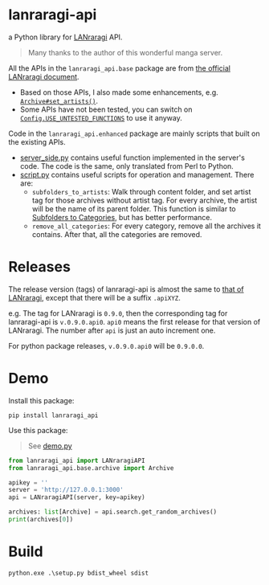 # lanraragi-api

a Python library for [LANraragi](https://github.com/Difegue/LANraragi) API.

> Many thanks to the author of this wonderful manga server.

All the APIs in the `lanraragi_api.base` package are
from [the official LANraragi document](https://sugoi.gitbook.io/lanraragi/api-documentation/getting-started).

- Based on those APIs, I also made some enhancements, e.g. [`Archive#set_artists()`](./lanraragi_api/base/archive.py).
- Some APIs have not been tested, you can switch on [`Config.USE_UNTESTED_FUNCTIONS`](./lanraragi_api/Config.py) to use it anyway.

Code in the `lanraragi_api.enhanced` package are mainly scripts that built on the existing APIs.

- [server_side.py](lanraragi_api%2Fenhanced%2Fserver_side.py) contains useful function implemented in the server's code. The code is the same, only translated from Perl to Python.
- [script.py](lanraragi_api%2Fenhanced%2Fscript.py) contains useful scripts for operation and management. There are:
    - `subfolders_to_artists`: Walk through content folder, and set artist tag for those archives without artist tag. For every archive, the artist will be the name of its parent folder. This function is similar to [Subfolders to Categories](https://github.com/Difegue/LANraragi/blob/4a85548cd5fccd2aaf929871635f8f603e9d0d4a/lib/LANraragi/Plugin/Scripts/FolderToCat.pm), but has better performance.
    - `remove_all_categories`: For every category, remove all the archives it contains. After that, all the categories are removed.

# Releases

The release version (tags) of lanraragi-api is almost the same to [that of LANraragi](https://github.com/Difegue/LANraragi/tags), except that there will be a suffix `.apiXYZ`.

e.g. The tag for LANraragi is `0.9.0`, then the corresponding tag for lanraragi-api is `v.0.9.0.api0`. `api0` means the first release for that version of LANraragi. The number after `api` is just an auto increment one.

For python package releases, `v.0.9.0.api0` will be `0.9.0.0`.

# Demo

Install this package:

```shell
pip install lanraragi_api
```

Use this package:

> See [demo.py](demo.py)

```python
from lanraragi_api import LANraragiAPI
from lanraragi_api.base.archive import Archive

apikey = ''
server = 'http://127.0.0.1:3000'
api = LANraragiAPI(server, key=apikey)

archives: list[Archive] = api.search.get_random_archives()
print(archives[0])
```

# Build

```shell
python.exe .\setup.py bdist_wheel sdist
```